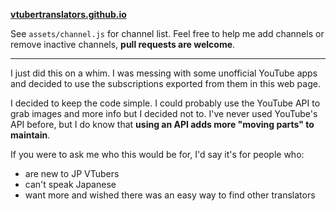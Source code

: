 **[vtubertranslators.github.io](https://vtubertranslators.github.io/)**

See `assets/channel.js` for channel list. Feel free to help me add channels or remove inactive channels, **pull requests are welcome**.

___

I just did this on a whim. I was messing with some unofficial YouTube apps and decided to use the subscriptions exported from them in this web page.

I decided to keep the code simple. I could probably use the YouTube API to grab images and more info but I decided not to. I've never used YouTube's API before, but I do know that **using an API adds more "moving parts" to maintain**.

If you were to ask me who this would be for, I'd say it's for people who:

- are new to JP VTubers
- can't speak Japanese
- want more and wished there was an easy way to find other translators

